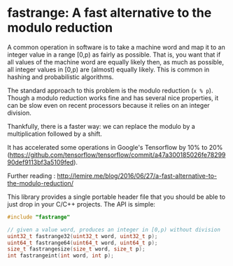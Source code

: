 # fastrange: A fast alternative to the modulo reduction

A common operation in software is to take a machine word
and map it to an integer value in a range [0,p) as fairly as possible.
That is, you want that if all values of the machine word are
equally likely then, as much as possible, all integer values in
[0,p) are (almost) equally likely. This is common in hashing and probabilistic
algorithms.

The standard approach to this problem is the modulo reduction (``x % p``).
Though a modulo reduction works fine and has several nice properties,
it can be slow even on recent processors because it relies on an
integer division.

Thankfully, there is a faster way: we can replace the modulo by a multiplication
followed by a shift.

It has accelerated some operations in Google's Tensorflow by 10% to 20%
(https://github.com/tensorflow/tensorflow/commit/a47a300185026fe7829990def9113bf3a5109fed).

Further reading : http://lemire.me/blog/2016/06/27/a-fast-alternative-to-the-modulo-reduction/


This library provides a single portable header file that you should
be able to just drop in your C/C++ projects. The API is simple:


```C
#include "fastrange"

// given a value word, produces an integer in [0,p) without division
uint32_t fastrange32(uint32_t word, uint32_t p);
uint64_t fastrange64(uint64_t word, uint64_t p);
size_t fastrangesize(size_t word, size_t p);
int fastrangeint(int word, int p);
```
